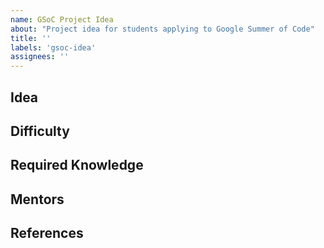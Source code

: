 ```yaml
---
name: GSoC Project Idea
about: "Project idea for students applying to Google Summer of Code"
title: ''
labels: 'gsoc-idea'
assignees: ''
---
```


<!-- Please feel free to propose your own project using this template. Cantera developers will assist in refining the project idea once the issue is created. -->

## Idea

<!-- A brief description of the project. Make sure to address:

* What problem is it trying to solve?
* What are possible solutions?
-->

## Difficulty

<!-- Provide your best estimate at difficulty level: e.g. Easy / Medium / Hard -->

## Required Knowledge

<!-- Provide details on required knowledge: e.g. Python / C++ / etc. -->

## Mentors

<!-- Github handle of project mentor -->

## References

<!-- Links to related Pull Requests, GitHub Issues, Users' Group topics, or other relevant material. -->
